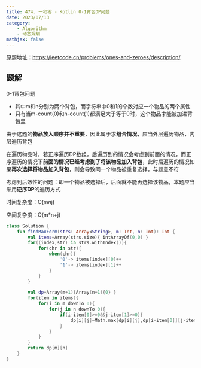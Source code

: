 ```yaml
---
title: 474. 一和零 - Kotlin 0-1背包DP问题
date: 2023/07/13
category: 
    - Algorithm
    - 动态规划
mathjax: false
---
```

原题地址：https://leetcode.cn/problems/ones-and-zeroes/description/

## 题解
0-1背包问题
- 其中m和n分别为两个背包，而字符串中0和1的个数对应一个物品的两个属性
- 只有当m-count(0)和n-count(1)都满足大于等于0时，这个物品才能被加进背包里

由于这题的**物品放入顺序并不重要**，因此属于求**组合情况**，应当外层遍历物品，内层遍历背包

在遍历物品时，若正序遍历DP数组，后遍历到的情况会考虑到前面的情况，而正序遍历的情况下**前面的情况已经考虑到了将该物品加入背包**，此时后遍历的情况如果**再次选择将物品加入背包**，则会导致同一个物品被重复选择，与题意不符

考虑到后效性的问题：即一个物品被选择后，后面就不能再选择该物品，本题应当采用**逆序DP**的遍历方式

时间复杂度：O(m*n*j)

空间复杂度：O(m*n+j)

```Kotlin
class Solution {
    fun findMaxForm(strs: Array<String>, m: Int, n: Int): Int {
        val items=Array(strs.size){ intArrayOf(0,0) }
        for((index,str) in strs.withIndex()){
            for(chr in str){
                when(chr){
                    '0'-> items[index][0]++
                    '1'-> items[index][1]++
                }
            }
        }

        val dp=Array(m+1){Array(n+1){0} }
        for(item in items){
            for(i in m downTo 0){
                for(j in n downTo 0){
                    if(i-item[0]>=0&&j-item[1]>=0){
                        dp[i][j]=Math.max(dp[i][j],dp[i-item[0]][j-item[1]]+1) 
                    }
                }
            }
        }
        return dp[m][n]
    }
}
```

